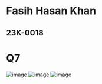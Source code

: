 # Fasih Hasan Khan
## 23K-0018

# Q7
![image](https://github.com/fasihh/pfFall23/assets/47947561/bffe718d-81e6-4e27-adfd-05d6dc71b32e)
![image](https://github.com/fasihh/pfFall23/assets/47947561/0ea9bb09-90c9-4b21-8028-66ee0808aba4)
![image](https://github.com/fasihh/pfFall23/assets/47947561/58923d70-bc05-4674-89ff-21504051e503)
